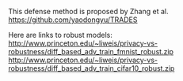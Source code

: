 This defense method is proposed by Zhang et al.
https://github.com/yaodongyu/TRADES

Here are links to robust models:  
http://www.princeton.edu/~liweis/privacy-vs-robustness/diff_based_adv_train_fmnist_robust.zip  
http://www.princeton.edu/~liweis/privacy-vs-robustness/diff_based_adv_train_cifar10_robust.zip

